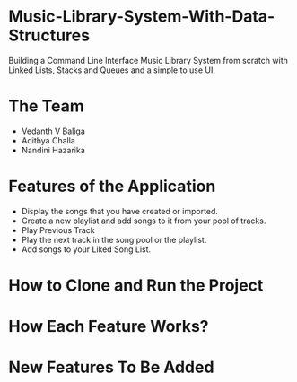 # Music-Library-System-With-Data-Structures

Building a Command Line Interface Music Library System from scratch with Linked Lists, Stacks and Queues and a simple to use UI.

# The Team
- Vedanth V Baliga
- Adithya Challa
- Nandini Hazarika

# Features of the Application

- Display the songs that you have created or imported.
- Create a new playlist and add songs to it from your pool of tracks.
- Play Previous Track
- Play the next track in the song pool or the playlist.
- Add songs to your Liked Song List.

# How to Clone and Run the Project
# How Each Feature Works?
# New Features To Be Added
